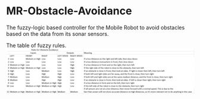 # MR-Obstacle-Avoidance
The fuzzy-logic based controller for the Mobile Robot to avoid obstacles based on the data from its sonar sensors.

The table of fuzzy rules.
![Screenshot](fuzzyRules.png)


